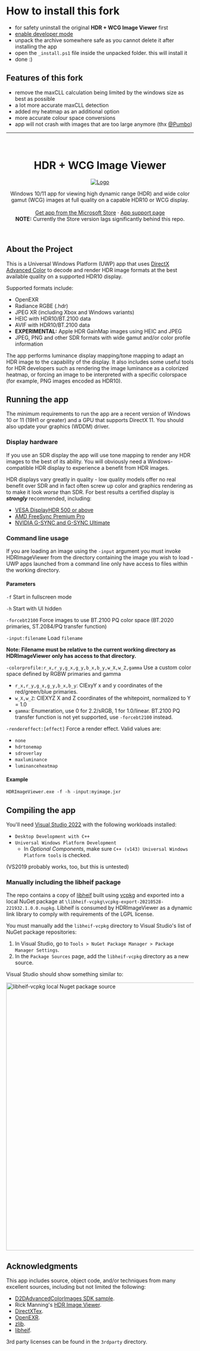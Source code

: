 # How to install this fork

- for safety uninstall the original **HDR + WCG Image Viewer** first
- [enable developer mode](https://www.minitool.com/news/turn-on-off-developer-mode-windows-11-10.html)
- unpack the archive somewhere safe as you cannot delete it after installing the app
- open the `_install.ps1` file inside the unpacked folder. this will install it
- done :)

## Features of this fork

- remove the maxCLL calculation being limited by the windows size as best as possible
- a lot more accurate maxCLL detection
- added my heatmap as an additional option
- more accurate colour space conversions
- app will not crash with images that are too large anymore (thx [@Pumbo](https://github.com/Filoppi))

---

<a name="readme-top"></a>

<br />

<h1 align="center">HDR + WCG Image Viewer</h3>

<div align="center">
  <a href="https://github.com/13thsymphony/HDRImageViewer">
    <img src="siteassets/project_logo.png" alt="Logo" />
  </a>

  <p>
    Windows 10/11 app for viewing high dynamic range (HDR) and wide color gamut (WCG) images at full quality on a capable HDR10 or WCG display.
    <br />
    <br />
    <a href="https://www.microsoft.com/store/apps/9PGN3NWPBWL9">Get app from the Microsoft Store</a>
    ·
    <a href="https://13thsymphony.github.io/hdrimageviewer/">App support page</a>
    <br />
    <strong>NOTE:</strong> Currently the Store version lags significantly behind this repo.
  </p>
</div>

<br />

## About the Project
This is a Universal Windows Platform (UWP) app that uses [DirectX Advanced Color](https://aka.ms/directxhdr) to decode and render HDR image formats at the best available quality on a supported HDR10 display.

Supported formats include:
* OpenEXR
* Radiance RGBE (.hdr)
* JPEG XR (including Xbox and Windows variants)
* HEIC with HDR10/BT.2100 data 
* AVIF with HDR10/BT.2100 data
* **EXPERIMENTAL:** Apple HDR GainMap images using HEIC and JPEG
* JPEG, PNG and other SDR formats with wide gamut and/or color profile information

The app performs luminance display mapping/tone mapping to adapt an HDR image to the capability of the display. It also includes some useful tools for HDR developers such as rendering the image luminance as a colorized heatmap, or forcing an image to be interpreted with a specific colorspace (for example, PNG images encoded as HDR10).

## Running the app

The minimum requirements to run the app are a recent version of Windows 10 or 11 (19H1 or greater) and a GPU that supports DirectX 11. You should also update your graphics (WDDM) driver.

### Display hardware

If you use an SDR display the app will use tone mapping to render any HDR images to the best of its ability. You will obviously need a Windows-compatible HDR display to experience a benefit from HDR images.

HDR displays vary greatly in quality - low quality models offer no real benefit over SDR and in fact often screw up color and graphics rendering as to make it look *worse* than SDR. For best results a certified display is ***strongly*** recommended, including:

* [VESA DisplayHDR 500 or above](https://displayhdr.org/certified-products/)
* [AMD FreeSync Premium Pro](https://www.amd.com/en/technologies/freesync-hdr-games)
* [NVIDIA G-SYNC and G-SYNC Ultimate](https://www.nvidia.com/en-us/geforce/products/g-sync-monitors)

### Command line usage
If you are loading an image using the `-input` argument you must invoke HDRImageViewer from the directory containing the image you wish to load - UWP apps launched from a command line only have access to files within the working directory.

#### Parameters
`-f` Start in fullscreen mode

`-h` Start with UI hidden

`-forcebt2100` Force images to use BT.2100 PQ color space (BT.2020 primaries, ST.2084/PQ transfer function)

`-input:filename` Load `filename`

**Note: Filename must be relative to the current working directory as HDRImageViewer only has access to that directory.**

`-colorprofile:r_x,r_y,g_x,g_y,b_x,b_y,w_X,w_Z,gamma` Use a custom color space defined by RGBW primaries and gamma
* `r_x,r_y,g_x,g_y,b_x,b_y`: CIExyY x and y coordinates of the red/green/blue primaries.
* `w_X,w_Z`: CIEXYZ X and Z coordinates of the whitepoint, normalized to Y = 1.0
* `gamma`: Enumeration, use 0 for 2.2/sRGB, 1 for 1.0/linear. BT.2100 PQ transfer function is not yet supported, use `-forcebt2100` instead.

`-rendereffect:[effect]` Force a render effect. Valid values are:
* `none`
* `hdrtonemap`
* `sdroverlay`
* `maxluminance`
* `luminanceheatmap`

#### Example
`HDRImageViewer.exe -f -h -input:myimage.jxr`

## Compiling the app

You'll need [Visual Studio 2022](www.visualstudio.com) with the following workloads installed:
* `Desktop Development with C++`
* `Universal Windows Platform Development`
  * In *Optional Components*, make sure `C++ (v143) Universal Windows Platform tools` is checked.

(VS2019 probably works, too, but this is untested)

### Manually including the libheif package

The repo contains a copy of [libheif](https://github.com/strukturag/libheif) built using [vcpkg](https://github.com/Microsoft/vcpkg/) and exported into a local NuGet package at `\libheif-vcpkg\vcpkg-export-20210528-221932.1.0.0.nupkg`. Libheif is consumed by HDRImageViewer as a dynamic link library to comply with requirements of the LGPL license.

You must manually add the `libheif-vcpkg` directory to Visual Studio's list of NuGet package repositories:

1. In Visual Studio, go to `Tools > NuGet Package Manager > Package Manager Settings`.
2. In the `Package Sources` page, add the `libheif-vcpkg` directory as a new source.

Visual Studio should show something similar to:

<img src="siteassets/libheif-nuget-installation.png" alt="libheif-vcpkg local Nuget package source" width="718" />



## Acknowledgments

This app includes source, object code, and/or techniques from many excellent sources, including but not limited the following:

* [D2DAdvancedColorImages SDK sample](https://docs.microsoft.com/en-us/samples/microsoft/windows-universal-samples/d2dadvancedcolorimages/).
* Rick Manning's [HDR Image Viewer](https://www.microsoft.com/store/productId/9NPSWXVL7W40).
* [DirectXTex](https://github.com/Microsoft/DirectXTex).
* [OpenEXR](https://www.openexr.com/).
* [zlib](https://www.zlib.net/).
* [libheif](https://github.com/strukturag/libheif).

3rd party licenses can be found in the `3rdparty` directory.